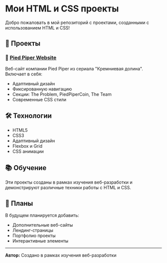 # Мои HTML и CSS проекты

Добро пожаловать в мой репозиторий с проектами, созданными с использованием HTML и CSS!

## 📁 Проекты

### 🚀 [Pied Piper Website](./Pied-Piper-Website/)
Веб-сайт компании Pied Piper из сериала "Кремниевая долина". Включает в себя:
- Адаптивный дизайн
- Фиксированную навигацию
- Секции: The Problem, PiedPiperCoin, The Team
- Современные CSS стили

## 🛠️ Технологии

- HTML5
- CSS3
- Адаптивный дизайн
- Flexbox и Grid
- CSS анимации

## 📚 Обучение

Эти проекты созданы в рамках изучения веб-разработки и демонстрируют различные техники работы с HTML и CSS.

## 🔮 Планы

В будущем планируется добавить:
- Дополнительные веб-сайты
- Лендинг-страницы
- Портфолио проекты
- Интерактивные элементы

---

**Автор:** Создано в рамках изучения веб-разработки
